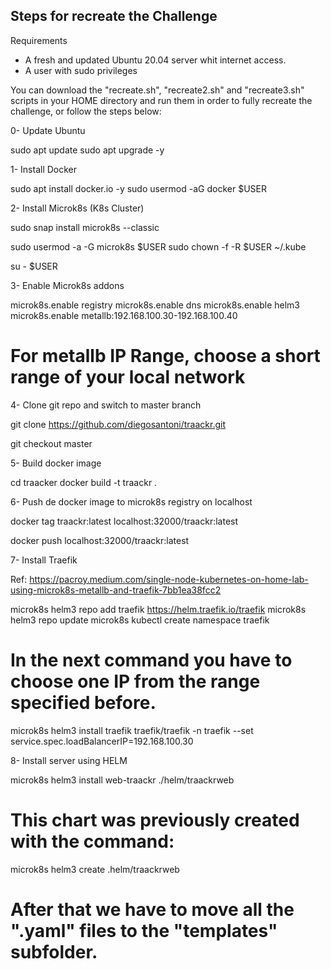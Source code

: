 Steps for recreate the Challenge
--------------------------------

Requirements

* A fresh and updated Ubuntu 20.04 server whit internet access.
* A user with sudo privileges

You can download the "recreate.sh", "recreate2.sh" and "recreate3.sh" scripts in your HOME directory and run them in order to fully recreate the challenge, or follow the steps below:

0- Update Ubuntu

sudo apt update
sudo apt upgrade -y

1- Install Docker

sudo apt install docker.io -y
sudo usermod -aG docker $USER

2- Install Microk8s (K8s Cluster)

sudo snap install microk8s --classic

sudo usermod -a -G microk8s $USER
sudo chown -f -R $USER ~/.kube

su - $USER

3- Enable Microk8s addons

microk8s.enable registry
microk8s.enable dns
microk8s.enable helm3
microk8s.enable metallb:192.168.100.30-192.168.100.40

# For metallb IP Range, choose a short range of your local network

4- Clone git repo and switch to master branch

git clone https://github.com/diegosantoni/traackr.git

git checkout master

5- Build docker image

cd traacker
docker build -t traackr .

6- Push de docker image to microk8s registry on localhost

docker tag traackr:latest localhost:32000/traackr:latest

docker push localhost:32000/traackr:latest

7- Install Traefik

Ref: https://pacroy.medium.com/single-node-kubernetes-on-home-lab-using-microk8s-metallb-and-traefik-7bb1ea38fcc2


microk8s helm3 repo add traefik https://helm.traefik.io/traefik
microk8s helm3 repo update
microk8s kubectl create namespace traefik
# In the next command you have to choose one IP from the range specified before.
microk8s helm3 install traefik traefik/traefik -n traefik --set service.spec.loadBalancerIP=192.168.100.30


8- Install server using HELM

microk8s helm3 install web-traackr ./helm/traackrweb

# This chart was previously created with the command:

microk8s helm3 create .helm/traackrweb

# After that we have to move all the ".yaml" files to the "templates" subfolder.



